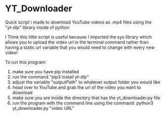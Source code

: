 # YT_Downloader
Quick script i made to download YouTube videos as .mp4 files using the "yt-dlp" library inside of python

I Think this little script is useful because I imported the sys library which allows you to upload the video url in the terminal command
rather than having a static url variable that you would need to change with every new video!

To run this program:
1. make sure you have pip installed
2. run the command "pip3 install yt-dlp"
3. adjust the variable "outputPath" to whatever output folder you would like
4. head over to YouTube and grab the url of the video you want to download
5. make sure you are inside the directory that has the yt_downloader.py file
6. run the program with the command line using the command: python3 yt_downloader.py "video URL"


